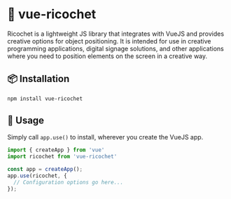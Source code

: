 # 🥏 vue-ricochet

Ricochet is a lightweight JS library that integrates with VueJS and provides creative options for object positioning. It is intended for use in creative programming applications, digital signage solutions, and other applications where you need to position elements on the screen in a creative way.

## 📦 Installation

```bash
npm install vue-ricochet
```

## 🚀 Usage

Simply call `app.use()` to install, wherever you create the VueJS app.

```js
import { createApp } from 'vue'
import ricochet from 'vue-ricochet'

const app = createApp();
app.use(ricochet, {
  // Configuration options go here...
});
```
